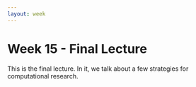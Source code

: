 ```yaml
---
layout: week
---
```


# Week 15 - Final Lecture

This is the final lecture.  In it, we talk about a few strategies for
computational research.
